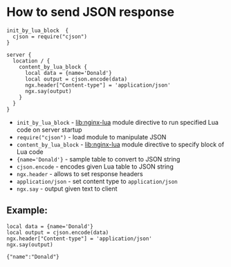 # How to send JSON response

```nginx
init_by_lua_block  {
  cjson = require("cjson")
}

server {
  location / {
    content_by_lua_block {
      local data = {name='Donald'}
      local output = cjson.encode(data)
      ngx.header["Content-type"] = 'application/json'
      ngx.say(output)
    }
  }
}
```

- `init_by_lua_block` - [lib:nginx-lua](/nginx-lua/how-to-install-nginx-lua-module-in-ubuntu-ubuntuversion) module directive to run specified Lua code on server startup
- `require("cjson")` - load module to manipulate JSON
- `content_by_lua_block` - [lib:nginx-lua](/nginx-lua/how-to-install-nginx-lua-module-in-ubuntu-ubuntuversion) module directive to specify block of Lua code
- `{name='Donald'}` - sample table to convert to JSON string
- `cjson.encode` - encodes given Lua table to JSON string
- `ngx.header` - allows to set response headers
- `application/json` - set content type to `application/json`
- `ngx.say` - output given text to client

## Example: 
```nginx
local data = {name='Donald'}
local output = cjson.encode(data)
ngx.header["Content-type"] = 'application/json'
ngx.say(output)
```
```
{"name":"Donald"}

```

